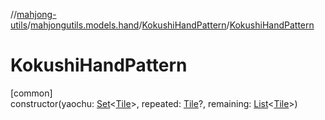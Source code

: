 //[mahjong-utils](../../../index.md)/[mahjongutils.models.hand](../index.md)/[KokushiHandPattern](index.md)/[KokushiHandPattern](-kokushi-hand-pattern.md)

# KokushiHandPattern

[common]\
constructor(yaochu: [Set](https://kotlinlang.org/api/latest/jvm/stdlib/kotlin-stdlib/kotlin.collections/-set/index.html)&lt;[Tile](../../mahjongutils.models/-tile/index.md)&gt;, repeated: [Tile](../../mahjongutils.models/-tile/index.md)?, remaining: [List](https://kotlinlang.org/api/latest/jvm/stdlib/kotlin-stdlib/kotlin.collections/-list/index.html)&lt;[Tile](../../mahjongutils.models/-tile/index.md)&gt;)
